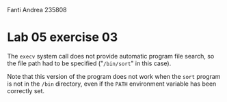 <!--
vim: tabstop=4 shiftwidth=4
-->
Fanti Andrea 235808

# Lab 05 exercise 03
The `execv` system call does not provide automatic program file search, so the
file path had to be specified ("`/bin/sort`" in this case).

Note that this version of the program does not work when the `sort` program is
not in the `/bin` directory, even if the `PATH` environment variable has been
correctly set.
